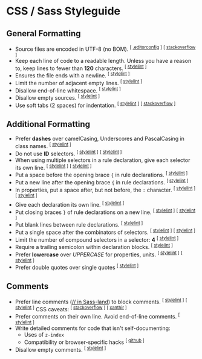 # CSS / Sass Styleguide

## General Formatting
* Source files are encoded in UTF-8 (no BOM). <sup>[ [.editorconfig](https://github.com/editorconfig/editorconfig/wiki/EditorConfig-Properties#charset) ]</sup> <sup>[ [stackoverflow](https://stackoverflow.com/questions/2223882/whats-different-between-utf-8-and-utf-8-without-bom/2223926#2223926) ]</sup>
* Keep each line of code to a readable length. Unless you have a reason to, keep lines to fewer than **120** characters. <sup>[ [stylelint](https://stylelint.io/user-guide/rules/max-line-length/) ]</sup>
* Ensures the file ends with a newline. <sup>[ [stylelint](https://stylelint.io/user-guide/rules/no-missing-end-of-source-newline/) ]</sup>
* Limit the number of adjacent empty lines. <sup>[ [stylelint](https://stylelint.io/user-guide/rules/max-empty-lines/) ]</sup>
* Disallow end-of-line whitespace. <sup>[ [stylelint](https://stylelint.io/user-guide/rules/no-eol-whitespace/) ]</sup>
* Disallow empty sources. <sup>[ [stylelint](https://stylelint.io/user-guide/rules/no-empty-source/) ]</sup>
* Use soft tabs (2 spaces) for indentation. <sup>[ [stylelint](https://stylelint.io/user-guide/rules/indentation/) ]</sup> <sup>[ [stackoverflow](https://stackoverflow.blog/2017/06/15/developers-use-spaces-make-money-use-tabs/) ]</sup>

## Additional Formatting
* Prefer **dashes** over camelCasing, Underscores and PascalCasing in class names. <sup>[ [stylelint](https://stylelint.io/user-guide/rules/selector-class-pattern/) ]</sup>
* Do not use **ID** selectors. <sup>[ [stylelint](https://stylelint.io/user-guide/rules/selector-id-pattern/) ]</sup> <sup>[ [stylelint](https://stylelint.io/user-guide/rules/selector-max-id/) ]</sup>
* When using multiple selectors in a rule declaration, give each selector its own line. <sup>[ [stylelint](https://stylelint.io/user-guide/rules/selector-list-comma-newline-after/) ]</sup> <sup>[ [stylelint](https://stylelint.io/user-guide/rules/selector-max-empty-lines/) ]</sup>
* Put a space before the opening brace `{` in rule declarations. <sup>[ [stylelint](https://stylelint.io/user-guide/rules/block-opening-brace-space-before/) ]</sup>
* Put a new line after the opening brace `{` in rule declarations. <sup>[ [stylelint](https://stylelint.io/user-guide/rules/block-opening-brace-newline-after/) ]</sup>
* In properties, put a space after, but not before, the `:` character. <sup>[ [stylelint](https://stylelint.io/user-guide/rules/declaration-colon-space-after/) ]</sup> <sup>[ [stylelint](https://stylelint.io/user-guide/rules/declaration-colon-space-before/) ]</sup>
* Give each declaration its own line. <sup>[ [stylelint](https://stylelint.io/user-guide/rules/declaration-block-semicolon-newline-after/) ]</sup>
* Put closing braces `}` of rule declarations on a new line. <sup>[ [stylelint](https://stylelint.io/user-guide/rules/block-closing-brace-newline-after/) ]</sup> <sup>[ [stylelint](https://stylelint.io/user-guide/rules/block-closing-brace-newline-before/) ]</sup>
* Put blank lines between rule declarations. <sup>[ [stylelint](https://stylelint.io/user-guide/rules/rule-empty-line-before/) ]</sup>
* Put a single space after the combinators of selectors. <sup>[ [stylelint](https://stylelint.io/user-guide/rules/selector-combinator-space-after/) ]</sup> <sup>[ [stylelint](https://stylelint.io/user-guide/rules/selector-combinator-space-before/) ]</sup>
* Limit the number of compound selectors in a selector: **4** <sup>[ [stylelint](https://stylelint.io/user-guide/rules/selector-max-compound-selectors/) ]</sup>
* Require a trailing semicolon within declaration blocks. <sup>[ [stylelint](https://stylelint.io/user-guide/rules/declaration-block-trailing-semicolon/) ]</sup>
* Prefer **lowercase** over *UPPERCASE* for properties, units. <sup>[ [stylelint](https://stylelint.io/user-guide/rules/property-case/) ]</sup> <sup>[ [stylelint](https://stylelint.io/user-guide/rules/unit-case/) ]</sup>
* Prefer double quotes over single quotes <sup>[ [stylelint](https://stylelint.io/user-guide/rules/string-quotes/) ]</sup>

## Comments
* Prefer line comments ([// in Sass-land](http://sass-lang.com/documentation/file.SASS_REFERENCE.html#comments)) to block comments. <sup>[ [stylelint](https://stylelint.io/user-guide/rules/comment-whitespace-inside/) ]</sup> <sup>[ [stylelint](https://stylelint.io/user-guide/rules/no-invalid-double-slash-comments/) ]</sup> CSS caveats: <sup>[ [stackoverflow](https://stackoverflow.com/questions/12298890/is-it-bad-practice-to-comment-out-single-lines-of-css-with/20192639#20192639) ]</sup> <sup>[ [xanthir](http://www.xanthir.com/b4U10) ]</sup>
* Prefer comments on their own line. Avoid end-of-line comments. <sup>[ [stylelint](https://stylelint.io/user-guide/rules/comment-empty-line-before/) ]</sup>
* Write detailed comments for code that isn't self-documenting:
  * Uses of `z-index`
  * Compatibility or browser-specific hacks  <sup>[ [github](https://github.com/Slamdunk/stylelint-no-browser-hacks) ]</sup>
* Disallow empty comments. <sup>[ [stylelint](https://stylelint.io/user-guide/rules/comment-no-empty/) ]</sup>
